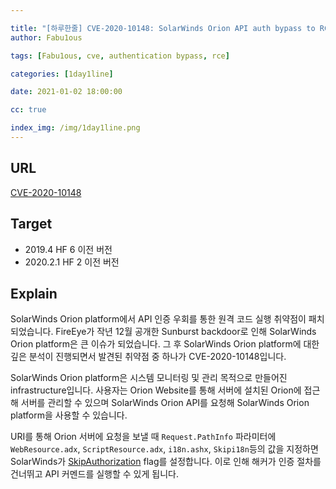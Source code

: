 ```yaml
---

title: "[하루한줄] CVE-2020-10148: SolarWinds Orion API auth bypass to RCE"
author: Fabu1ous

tags: [Fabu1ous, cve, authentication bypass, rce]

categories: [1day1line]

date: 2021-01-02 18:00:00

cc: true

index_img: /img/1day1line.png
---
```




## URL

[CVE-2020-10148](https://nvd.nist.gov/vuln/detail/CVE-2020-10148)



## Target

* 2019.4 HF 6 이전 버전
* 2020.2.1 HF 2 이전 버전



## Explain

SolarWinds Orion platform에서 API 인증 우회를 통한 원격 코드 실행 취약점이 패치되었습니다. FireEye가 작년 12월 공개한 Sunburst backdoor로 인해 SolarWinds Orion platform은 큰 이슈가 되었습니다. 그 후 SolarWinds Orion platform에 대한 깊은 분석이 진행되면서 발견된 취약점 중 하나가 CVE-2020-10148입니다.

SolarWinds Orion platform은 시스템 모니터링 및 관리 목적으로 만들어진 infrastructure입니다. 사용자는 Orion Website를 통해 서버에 설치된 Orion에 접근해 서버를 관리할 수 있으며 SolarWinds Orion API를 요청해 SolarWinds Orion platform을 사용할 수 있습니다.

URI를 통해 Orion 서버에 요청을 보낼 때 `Request.PathInfo` 파라미터에 `WebResource.adx`, `ScriptResource.adx`, `i18n.ashx`, `Skipi18n`등의 값을 지정하면 SolarWinds가 [SkipAuthorization](https://docs.microsoft.com/en-us/dotnet/api/system.web.httpcontext.skipauthorization?view=netframework-4.8) flag를 설정합니다. 이로 인해 해커가 인증 절차를 건너뛰고 API 커멘드를 실행할 수 있게 됩니다.






